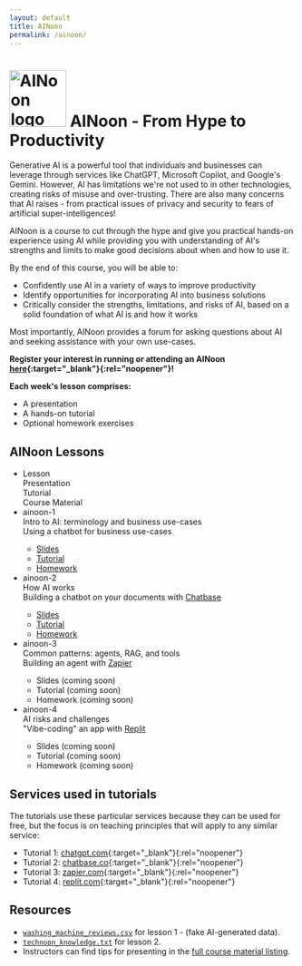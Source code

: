 ```yaml
---
layout: default
title: AINoon
permalink: /ainoon/
---
```


# <img src="https://technoon-org.github.io/ainoon/ainoon-logo.svg" alt="AINoon logo" height="100"> AINoon - From Hype to Productivity

Generative AI is a powerful tool that individuals and businesses can
leverage through services like ChatGPT, Microsoft Copilot, and
Google's Gemini. However, AI has limitations we're not used to in
other technologies, creating risks of misuse and over-trusting. There
are also many concerns that AI raises - from practical issues of
privacy and security to fears of artificial super-intelligences!

AINoon is a course to cut through the hype and give you practical
hands-on experience using AI while providing you with understanding of
AI's strengths and limits to make good decisions about when and how to
use it.

By the end of this course, you will be able to:

* Confidently use AI in a variety of ways to improve productivity
* Identify opportunities for incorporating AI into business solutions
* Critically consider the strengths, limitations, and risks of AI,
  based on a solid foundation of what AI is and how it works

Most importantly, AINoon provides a forum for asking questions about
AI and seeking assistance with your own use-cases.

**Register your interest in running or attending an AINoon [here](https://technoon.org/contact/){:target="_blank"}{:rel="noopener"}!**

**Each week's lesson comprises:**

* A presentation
* A hands-on tutorial
* Optional homework exercises

## AINoon Lessons

<style>
    .responsive-table .col-1 {
        flex-basis: 15%;
    }
    .responsive-table .col-2 {
        flex-basis: 25%;
    }
    .responsive-table .col-3 {
        flex-basis: 35%;
    }
    .responsive-table .col-4 {
        flex-basis: 25%;
    }
</style>
<ul class="responsive-table" style="margin-left: 0;">
    <li class="table-header">
        <div class="col col-1">Lesson</div>
        <div class="col col-2">Presentation</div>
        <div class="col col-3">Tutorial</div>
        <div class="col col-4">Course Material</div>
    </li>
    <li>
        <div class="col col-1">ainoon-1</div>
        <div class="col col-2">Intro to AI: terminology and business use-cases</div>
        <div class="col col-3">Using a chatbot for business use-cases</div>
        <div class="col col-4 markdown-content">
            <ul>
                <li><a href="https://technoon-org.github.io/ainoon/lesson_1/slides.html" target="_blank" rel="noopener">Slides</a></li>
                <li><a href="https://technoon-org.github.io/ainoon/lesson_1/tutorial.html" target="_blank" rel="noopener">Tutorial</a></li>
                <li><a href="https://technoon-org.github.io/ainoon/lesson_1/slides.html#/homework" target="_blank" rel="noopener">Homework</a></li>
            </ul>
        </div>
    </li>
    <li>
        <div class="col col-1">ainoon-2</div>
        <div class="col col-2">How AI works</div>
        <div class="col col-3">Building a chatbot on your documents with <a href="https://chatbase.co/" target="_blank" rel="noopener">Chatbase</a></div>
        <div class="col col-4 markdown-content">
            <ul>
                <li><a href="https://technoon-org.github.io/ainoon/lesson_2/slides.html" target="_blank" rel="noopener">Slides</a></li>
                <li><a href="https://technoon-org.github.io/ainoon/lesson_2/tutorial.html" target="_blank" rel="noopener">Tutorial</a></li>
                <li><a href="https://technoon-org.github.io/ainoon/lesson_2/slides.html#/homework" target="_blank" rel="noopener">Homework</a></li>
            </ul>
        </div>
    </li>
    <li>
        <div class="col col-1">ainoon-3</div>
        <div class="col col-2">Common patterns: agents, RAG, and tools</div>
        <div class="col col-3">Building an agent with <a href="https://zapier.com/" target="_blank" rel="noopener">Zapier</a></div>
        <div class="col col-4 markdown-content">
            <ul>
                <li>Slides (coming soon)</li>
                <li>Tutorial (coming soon)</li>
                <li>Homework (coming soon)</li>
            </ul>
        </div>
    </li>
    <li>
        <div class="col col-1">ainoon-4</div>
        <div class="col col-2">AI risks and challenges</div>
        <div class="col col-3">"Vibe-coding" an app with <a href="https://replit.com/" target="_blank" rel="noopener">Replit</a></div>
        <div class="col col-4 markdown-content">
            <ul>
                <li>Slides (coming soon)</li>
                <li>Tutorial (coming soon)</li>
                <li>Homework (coming soon)</li>
            </ul>
        </div>
    </li>
</ul>


## Services used in tutorials

The tutorials use these particular services because they can be used
for free, but the focus is on teaching principles that will apply to
any similar service:

* Tutorial 1: [chatgpt.com](https://chatgpt.com){:target="_blank"}{:rel="noopener"}
* Tutorial 2: [chatbase.co](https://chatbase.co){:target="_blank"}{:rel="noopener"}
* Tutorial 3: [zapier.com](https://zapier.com){:target="_blank"}{:rel="noopener"}
* Tutorial 4: [replit.com](https://replit.com){:target="_blank"}{:rel="noopener"}

## Resources

<ul>
    <li><a download href="https://technoon-org.github.io/ainoon/lesson_1/washing_machine_reviews.csv" target="_blank" rel="noopener" download><code>washing_machine_reviews.csv</code></a> for lesson 1 - (fake AI-generated data).</li>
    <li><a download href="https://technoon-org.github.io/ainoon/lesson_2/technoon_knowledge.txt" target="_blank" rel="noopener" download><code>technoon_knowledge.txt</code></a> for lesson 2.</li>
    <li>Instructors can find tips for presenting in the <a href="https://technoon-org.github.io/ainoon/" target="_blank" rel="noopener">full course material listing</a>.</li>
</ul>
